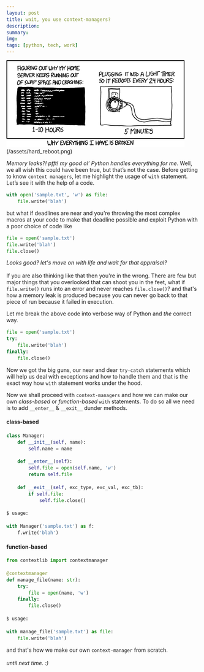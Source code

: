 ```yaml
---
layout: post
title: wait, you use context-managers?
description:
summary:
img:
tags: [python, tech, work]
---
```


![memory-leak](/assets/hard_reboot.png)(/assets/hard_reboot.png)

_Memory leaks?! pfft! my good ol’ Python handles everything for me_. Well, we all wish this could have been true, but that’s not the case. Before getting to know `context managers`, let me highlight the usage of `with` statement. Let’s see it with the help of a code.

```python
with open('sample.txt', 'w') as file:
    file.write('blah')
```

but what if deadlines are near and you're throwing the most complex macros at your code to make that deadline possible and exploit Python with a poor choice of code like

```python
file = open('sample.txt')
file.write('blah')
file.close()
```

_Looks good? let's move on with life and wait for that appraisal?_ <br/> <br/>
If you are also thinking like that then you're in the wrong. There are few but major things that you overlooked that can shoot you in the feet,
what if `file.write()` runs into an error and never reaches `file.close()`? and that's how a memory leak is produced because you can never go back to that piece of run because it failed in execution.

Let me break the above code into verbose way of Python and *the* correct way.

```python
file = open('sample.txt')
try:
    file.write('blah')
finally:
    file.close()
```
Now we got the big guns, our near and dear `try-catch` statements which will help us deal with exceptions and how to handle them and that is the exact way how `with` statement works under the hood.

Now we shall proceed with `context-managers` and how we can make our own _class-based_ or _function-based_ `with` statements.
To do so all we need is to add `__enter__` & `__exit__` dunder methods.

#### class-based
```python
class Manager:
    def __init__(self, name):
        self.name = name

    def __enter__(self):
        self.file = open(self.name, 'w')
        return self.file

    def __exit__(self, exc_type, exc_val, exc_tb):
        if self.file:
            self.file.close()

$ usage:

with Manager('sample.txt') as f:
    f.write('blah')
```


#### function-based
```python
from contextlib import contextmanager

@contextmanager
def manage_file(name: str):
    try:
        file = open(name, 'w')
    finally:
        file.close()

$ usage:

with manage_file('sample.txt') as file:
    file.write('blah')

```

and that's how we make our own `context-manager` from scratch.
<br/> <br/>
_until next time. :)_
